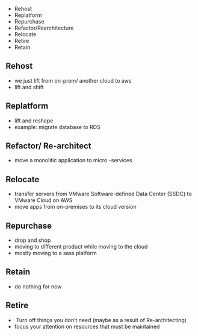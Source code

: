 - Rehost
- Replatform
- Repurchase
- Refactor/Rearchitecture
- Relocate
- Retire
- Retain

## Rehost
- we just lift from on-prem/ another cloud to aws
- lift and shift

## Replatform
- lift and reshape
- example: migrate database to RDS

## Refactor/ Re-architect
- move a monolitic application to micro -services

## Relocate
- transfer servers from VMware Software-defined Data Center (SSDC) to VMware Cloud on AWS
- move apps from on-premises to its cloud version

## Repurchase
- drop and shop
- moving to different product while moving to the cloud
- mostly moving to a sass platform

## Retain
- do nothing for now

## Retire
-  Turn off things you don’t need (maybe as a result of Re-architecting)
- focus your attention on resources that must be maintained